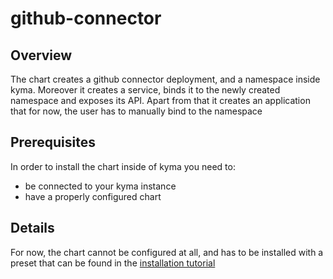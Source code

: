 # github-connector

## Overview
The chart creates a github connector deployment, and a namespace inside kyma.
Moreover it creates a service, binds it to the newly created namespace and exposes its API. Apart from that it creates an application that for now, the user has to manually bind to the namespace

## Prerequisites

In order to install the chart inside of kyma you need to:
* be connected to your kyma instance
* have a properly configured chart

## Details

For now, the chart cannot be configured at all, and has to be installed with a preset that can be found in the [installation tutorial](../../docs/githubconnector/helm-installation-tutorial.md)
